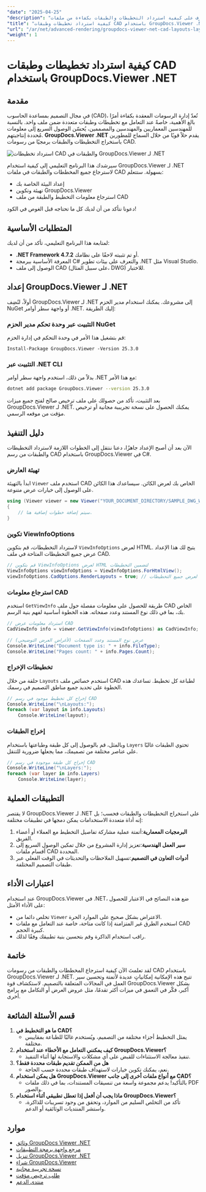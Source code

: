 ```yaml
---
"date": "2025-04-25"
"description": "تعرف على كيفية استرداد التخطيطات والطبقات بكفاءة من ملفات CAD باستخدام GroupDocs.Viewer .NET، مما يعمل على تبسيط سير عمل التصميم لديك باستخدام مكتبة العرض المتقدمة هذه."
"title": "كيفية استرداد تخطيطات وطبقات CAD باستخدام GroupDocs.Viewer .NET لإدارة التصميم بكفاءة"
"url": "/ar/net/advanced-rendering/groupdocs-viewer-net-cad-layouts-layers-retrieval/"
"weight": 1
---
```


# كيفية استرداد تخطيطات وطبقات CAD باستخدام GroupDocs.Viewer .NET
## مقدمة
في مجال التصميم بمساعدة الحاسوب (CAD)، تُعدّ إدارة الرسومات المعقدة بكفاءة أمرًا بالغ الأهمية، خاصةً عند التعامل مع تخطيطات وطبقات متعددة ضمن ملف واحد. بالنسبة للمهندسين المعماريين والمهندسين والمصممين، يُحسّن الوصول السريع إلى معلومات مُحددة إنتاجيتهم. **GroupDocs.Viewer .NET** يقدم حلاً قويًا من خلال السماح للمطورين باستخراج التخطيطات والطبقات برمجيًا من رسومات CAD.

![استرداد تخطيطات CAD والطبقات في GroupDocs.Viewer لـ .NET](/viewer/advanced-rendering/retrieve-cad-layouts-layers-img.png)

سيرشدك هذا البرنامج التعليمي إلى كيفية استخدام GroupDocs.Viewer لـ .NET لاسترجاع جميع المخططات والطبقات في ملفات CAD بسهولة. ستتعلم:
- إعداد البيئة الخاصة بك
- تهيئة وتكوين GroupDocs.Viewer
- استرجاع معلومات التخطيط والطبقة من ملف CAD

دعونا نتأكد من أن لديك كل ما تحتاجه قبل الغوص في الكود!
## المتطلبات الأساسية
لمتابعة هذا البرنامج التعليمي، تأكد من أن لديك:
- **.NET Framework 4.7.2** أو تم تثبيته لاحقًا على نظامك.
- المعرفة الأساسية ببرمجة C# والتعرف على بيئات تطوير .NET مثل Visual Studio.
- الوصول إلى ملف CAD (على سبيل المثال، DWG) للاختبار.
## إعداد GroupDocs.Viewer لـ .NET
أولاً، لنُضِف GroupDocs.Viewer لـ .NET إلى مشروعك. يمكنك استخدام مدير الحزم NuGet أو واجهة سطر أوامر .NET. إليك الطريقة:
### التثبيت عبر وحدة تحكم مدير الحزم NuGet
قم بتشغيل هذا الأمر في وحدة التحكم في إدارة الحزم:
```plaintext
Install-Package GroupDocs.Viewer -Version 25.3.0
```
### التثبيت عبر .NET CLI
بدلاً من ذلك، استخدم واجهة سطر أوامر .NET مع هذا الأمر:
```bash
dotnet add package GroupDocs.Viewer --version 25.3.0
```
بعد التثبيت، تأكد من حصولك على ملف ترخيص صالح لفتح جميع ميزات GroupDocs.Viewer لـ .NET. يمكنك الحصول على نسخة تجريبية مجانية أو ترخيص مؤقت من موقعه الرسمي.
## دليل التنفيذ
الآن بعد أن أصبح الإعداد جاهزًا، دعنا ننتقل إلى الخطوات اللازمة لاسترداد التخطيطات والطبقات من رسم CAD باستخدام GroupDocs.Viewer في C#.
### تهيئة العارض
ابدأ بالتهيئة `Viewer` استخدم ملف CAD الخاص بك لعرض الكائن. سيساعدك هذا الكائن على الوصول إلى خيارات عرض متنوعة.
```csharp
using (Viewer viewer = new Viewer("YOUR_DOCUMENT_DIRECTORY/SAMPLE_DWG_WITH_LAYOUTS_AND_LAYERS"))
{
    // سيتم إضافة خطوات إضافية هنا.
}
```
### تكوين ViewInfoOptions
لاسترداد التخطيطات، قم بتكوين `ViewInfoOptions` لعرض HTML. يتيح لك هذا الإعداد عرض جميع التخطيطات المتاحة في ملف CAD.
```csharp
// قم بتكوين ViewInfoOptions لعرض HTML لتضمين التخطيطات
ViewInfoOptions viewInfoOptions = ViewInfoOptions.ForHtmlView();
viewInfoOptions.CadOptions.RenderLayouts = true; // تم ضبطه لعرض جميع التخطيطات
```
### استرجاع معلومات CAD
استخدم `GetViewInfo` طريقة للحصول على معلومات مفصلة حول ملف CAD الخاص بك، بما في ذلك نوع المستند وعدد صفحاته. هذه الخطوة أساسية لفهم بنية الرسم.
```csharp
// استرداد معلومات عرض CAD
CadViewInfo info = viewer.GetViewInfo(viewInfoOptions) as CadViewInfo;

// عرض نوع المستند وعدد الصفحات (لأغراض العرض التوضيحي)
Console.WriteLine("Document type is: " + info.FileType);
Console.WriteLine("Pages count: " + info.Pages.Count);
```
### تخطيطات الإخراج
حلقة من خلال `Layouts` استخدم خصائص ملف CAD لطباعة كل تخطيط. تساعدك هذه الخطوة على تحديد جميع مناطق التصميم في رسمك.
```csharp
// إخراج كل تخطيط موجود في رسم CAD
Console.WriteLine("\nLayouts:");
foreach (var layout in info.Layouts)
    Console.WriteLine(layout);
```
### إخراج الطبقات
وبالمثل، قم بالوصول إلى كل طبقة وطباعتها باستخدام `Layers` تحتوي الطبقات غالبًا على عناصر مختلفة من تصميمك، مما يجعلها ضرورية للتنقل.
```csharp
// إخراج كل طبقة موجودة في رسم CAD
Console.WriteLine("\nLayers:");
foreach (var layer in info.Layers)
    Console.WriteLine(layer);
```
## التطبيقات العملية
لا يقتصر GroupDocs.Viewer لـ .NET على استخراج التخطيطات والطبقات فحسب؛ بل إنه أداة متعددة الاستخدامات يمكن دمجها في تطبيقات مختلفة:
1. **البرمجيات المعمارية**:أتمتة عملية مشاركة تفاصيل التخطيط مع العملاء أو أعضاء الفريق.
2. **سير العمل الهندسية**:تعزيز إدارة المشروع من خلال تمكين الوصول السريع إلى أقسام ملفات CAD المحددة.
3. **أدوات التعاون في التصميم**:تسهيل الملاحظات والتحديثات في الوقت الفعلي عبر طبقات التصميم المختلفة.
## اعتبارات الأداء
عند استخدام GroupDocs.Viewer في .NET، ضع هذه النصائح في الاعتبار للحصول على الأداء الأمثل:
- تخلص دائما من `Viewer` الاعتراض بشكل صحيح على الموارد الحرة.
- استخدم الطرق غير المتزامنة إذا كانت متاحة، خاصة عند التعامل مع ملفات CAD كبيرة الحجم.
- راقب استخدام الذاكرة وقم بتحسين بنية تطبيقك وفقًا لذلك.
## خاتمة
لقد تعلمتَ الآن كيفية استرجاع المخططات والطبقات من رسومات CAD باستخدام GroupDocs.Viewer لـ .NET. تتيح هذه الإمكانية إمكانياتٍ عديدة لأتمتة وتحسين سير العمل في المجالات المتعلقة بالتصميم. لاستكشاف قوة GroupDocs.Viewer بشكل أكبر، فكّر في التعمق في ميزات أكثر تقدمًا، مثل عروض العرض أو التكامل مع برامج أخرى.
## قسم الأسئلة الشائعة
1. **ما هو التخطيط في CAD؟**
   - يمثل التخطيط أجزاء مختلفة من التصميم، ويُستخدم غالبًا للطباعة بمقاييس مختلفة.
2. **كيف يمكنني التعامل مع الأخطاء عند استخدام GroupDocs.Viewer؟**
   - تنفيذ معالجة الاستثناءات للقبض على أي مشكلات والاستجابة لها أثناء التنفيذ.
3. **هل من الممكن تقديم طبقات محددة فقط؟**
   - نعم، يمكنك تكوين خيارات لاستهداف طبقات محددة حسب الحاجة.
4. **هل يمكن استخدام GroupDocs.Viewer مع أنواع ملفات أخرى إلى جانب CAD؟**
   - بالتأكيد! يدعم مجموعة واسعة من تنسيقات المستندات، بما في ذلك ملفات PDF والصور.
5. **ماذا يجب أن أفعل إذا تعطل تطبيقي أثناء استخدام GroupDocs.Viewer؟**
   - تأكد من التخلص السليم من الموارد، وتحقق من وجود تسريبات للذاكرة، واستشر المنتديات الوثائقية أو الدعم.
## موارد
- [وثائق GroupDocs Viewer .NET](https://docs.groupdocs.com/viewer/net/)
- [مرجع واجهة برمجة التطبيقات](https://reference.groupdocs.com/viewer/net/)
- [تنزيل GroupDocs.Viewer .NET](https://releases.groupdocs.com/viewer/net/)
- [شراء GroupDocs.Viewer](https://purchase.groupdocs.com/buy)
- [نسخة تجريبية مجانية](https://releases.groupdocs.com/viewer/net/)
- [طلب ترخيص مؤقت](https://purchase.groupdocs.com/temporary-license/)
- [منتدى الدعم](https://forum.groupdocs.com/c/viewer/9)